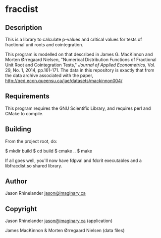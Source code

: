 # fracdist

## Description

This is a library to calculate p-values and critical values for tests of
fractional unit roots and cointegration.

This program is modelled on that described in James G. MacKinnon and Morten
Ørregaard Nielsen, "Numerical Distribution Functions of Fractional Unit Root
and Cointegration Tests," *Journal of Applied Econometrics*, Vol. 29, No. 1,
2014, pp.161-171.  The data in this repository is exactly that from the data
archive associated with the paper,
http://qed.econ.queensu.ca/jae/datasets/mackinnon004/

## Requirements

This program requires the GNU Scientific Library, and requires perl and CMake
to compile.

## Building

From the project root, do:

$ mkdir build
$ cd build
$ cmake ..
$ make

If all goes well, you'll now have fdpval and fdcrit executables and a
libfracdist.so shared library.

## Author

Jason Rhinelander <jason@imaginary.ca>

## Copyright

Jason Rhinelander <jason@imaginary.ca> (application)

James MacKinnon & Morten Ørregaard Nielsen (data files)
